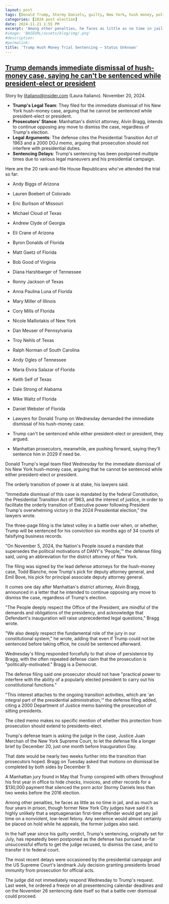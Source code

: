 ```yaml
---
layout: post
tags: [Donald Trump, Stormy Daniels, guilty, New York, hush money, politics]
categories: [2024 post election]
date: 2024-11-21 1:55 PM
excerpt: 'Among other penalties, he faces as little as no time in jail, and as much as four years in prison, though former New York City judges have said it is highly unlikely that a septuagenarian first-time offender would get any jail time on a nonviolent, low-level felony. Any sentence would almost certainly be placed on hold while he appeals, the former judges also said.'
#image: 'BASEURL/assets/blog/img/.png'
#description:
#permalink:
title: 'Trump Hush Money Trial Sentencing – Status Unknown'
---
```



## [Trump demands immediate dismissal of hush-money case, saying he can't be sentenced while president-elect or president](https://www.businessinsider.com/trump-demands-immediate-dismissal-of-hush-money-case-2024-11)

Story by litaliano@insider.com (Laura Italiano). November 20, 2024.

- **Trump's Legal Team**: They filed for the immediate dismissal of his New York hush-money case, arguing that he cannot be sentenced while president-elect or president.
- **Prosecutors' Stance**: Manhattan's district attorney, Alvin Bragg, intends to continue opposing any move to dismiss the case, regardless of Trump's election.
- **Legal Arguments**: The defense cites the Presidential Transition Act of 1963 and a 2000 DOJ memo, arguing that prosecution should not interfere with presidential duties.
- **Sentencing Delays**: Trump's sentencing has been postponed multiple times due to various legal maneuvers and his presidential campaign.

Here are the 20 rank-and-file House Republicans who've attended the trial so far:

- Andy Biggs of Arizona
- Lauren Boebert of Colorado
- Eric Burlison of Missouri
- Michael Cloud of Texas
- Andrew Clyde of Georgia
- Eli Crane of Arizona
- Byron Donalds of Florida
- Matt Gaetz of Florida
- Bob Good of Virginia
- Diana Harshbarger of Tennessee
- Ronny Jackson of Texas
- Anna Paulina Luna of Florida
- Mary Miller of Illinois
- Cory Mills of Florida
- Nicole Malliotakis of New York
- Dan Meuser of Pennsylvania
- Troy Nehls of Texas
- Ralph Norman of South Carolina
- Andy Ogles of Tennessee
- Maria Elvira Salazar of Florida
- Keith Self of Texas
- Dale Strong of Alabama
- Mike Waltz of Florida
- Daniel Webster of Florida

- Lawyers for Donald Trump on Wednesday demanded the immediate dismissal of his hush-money case.
- Trump can't be sentenced while either president-elect or president, they argued.
- Manhattan prosecutors, meanwhile, are pushing forward, saying they'll sentence him in 2029 if need be.

Donald Trump's legal team filed Wednesday for the immediate dismissal of his New York hush-money case, arguing that he cannot be sentenced while either president-elect or president.

The orderly transition of power is at stake, his lawyers said.

"Immediate dismissal of this case is mandated by the federal Constitution, the Presidential Transition Act of 1963, and the interest of justice, in order to facilitate the orderly transition of Executive power following President Trump's overwhelming victory in the 2024 Presidential election," the lawyers wrote.

The three-page filing is the latest volley in a battle over when, or whether, Trump will be sentenced for his conviction six months ago of 34 counts of falsifying business records.

"On November 5, 2024, the Nation's People issued a mandate that supersedes the political motivations of DANY's 'People,'" the defense filing said, using an abbreviation for the district attorney of New York.

The filing was signed by the lead defense attorneys for the hush-money case, Todd Blanche, now Trump's pick for deputy attorney general, and Emil Bove, his pick for principal associate deputy attorney general.

It comes one day after Manhattan's district attorney, Alvin Bragg, announced in a letter that he intended to continue opposing any move to dismiss the case, regardless of Trump's election.

"The People deeply respect the Office of the President, are mindful of the demands and obligations of the presidency, and acknowledge that Defendant's inauguration will raise unprecedented legal questions," Bragg wrote.

"We also deeply respect the fundamental role of the jury in our constitutional system," he wrote, adding that even if Trump could not be sentenced before taking office, he could be sentenced afterward.

Wednesday's filing responded forcefully to that show of persistence by Bragg, with the often repeated defense claim that the prosecution is "politically-motivated." Bragg is a Democrat.

The defense filing said one prosecutor should not have "practical power to interfere with the ability of a popularly elected president to carry out his constitutional functions."

"This interest attaches to the ongoing transition activities, which are 'an integral part of the presidential administration,'" the defense filing added, citing a 2000 Department of Justice memo banning the prosecution of sitting presidents.

The cited memo makes no specific mention of whether this protection from prosecution should extend to presidents-elect.

Trump's defense team is asking the judge in the case, Justice Juan Merchan of the New York Supreme Court, to let the defense file a longer brief by December 20, just one month before Inauguration Day.

That date would be nearly two weeks further into the transition than prosecutors hoped. Bragg on Tuesday asked that motions on dismissal be completed by both sides by December 9.

A Manhattan jury found in May that Trump conspired with others throughout his first year in office to hide checks, invoices, and other records for a $130,000 payment that silenced the porn actor Stormy Daniels less than two weeks before the 2016 election.

Among other penalties, he faces as little as no time in jail, and as much as four years in prison, though former New York City judges have said it is highly unlikely that a septuagenarian first-time offender would get any jail time on a nonviolent, low-level felony. Any sentence would almost certainly be placed on hold while he appeals, the former judges also said.

In the half year since his guilty verdict, Trump's sentencing, originally set for July, has repeatedly been postponed as the defense has pursued so-far unsuccessful efforts to get the judge recused, to dismiss the case, and to transfer it to federal court.

The most recent delays were occasioned by the presidential campaign and the US Supreme Court's landmark July decision granting presidents broad immunity from prosecution for official acts.

The judge did not immediately respond Wednesday to Trump's request. Last week, he ordered a freeze on all presentencing calendar deadlines and on the November 26 sentencing date itself so that a battle over dismissal could proceed.
